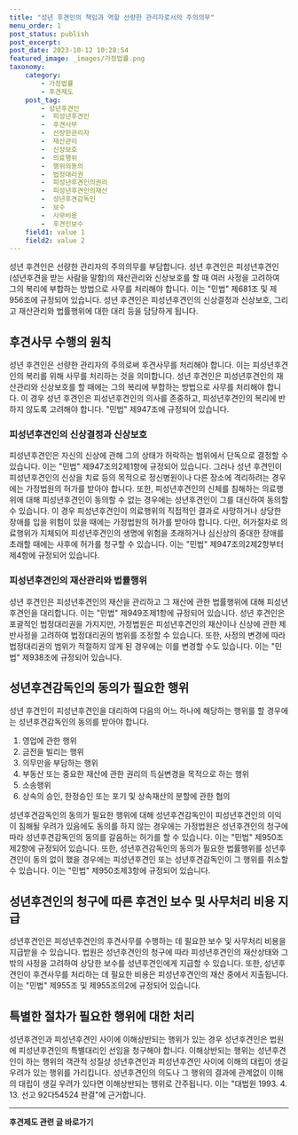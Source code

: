 ```yaml
---
title: "성년 후견인의 책임과 역할 선량한 관리자로서의 주의의무"
menu_order: 1
post_status: publish
post_excerpt: 
post_date: 2023-10-12 10:28:54
featured_image: _images/가정법률.png
taxonomy:
    category:
        - 가정법률
        - 후견제도
    post_tag:
        - 성년후견인
        -  피성년후견인
        -  후견사무
        -  선량한관리자
        -  재산관리
        -  신상보호
        -  의료행위
        -  행위의동의
        -  법정대리권
        -  피성년후견인의권리
        -  피성년후견인의재산
        -  성년후견감독인
        -  보수
        -  사무비용
        -  후견인보수
    field1: value 1
    field2: value 2
---
```



성년 후견인은 선량한 관리자의 주의의무를 부담합니다. 성년 후견인은 피성년후견인(성년후견을 받는 사람을 말함)의 재산관리와 신상보호를 할 때 여러 사정을 고려하여 그의 복리에 부합하는 방법으로 사무를 처리해야 합니다. 이는 "민법" 제681조 및 제956조에 규정되어 있습니다. 성년 후견인은 피성년후견인의 신상결정과 신상보호, 그리고 재산관리와 법률행위에 대한 대리 등을 담당하게 됩니다.

## 후견사무 수행의 원칙

성년 후견인은 선량한 관리자의 주의로써 후견사무를 처리해야 합니다. 이는 피성년후견인의 복리를 위해 사무를 처리하는 것을 의미합니다. 성년 후견인은 피성년후견인의 재산관리와 신상보호를 할 때에는 그의 복리에 부합하는 방법으로 사무를 처리해야 합니다. 이 경우 성년 후견인은 피성년후견인의 의사를 존중하고, 피성년후견인의 복리에 반하지 않도록 고려해야 합니다. "민법" 제947조에 규정되어 있습니다.

### 피성년후견인의 신상결정과 신상보호

피성년후견인은 자신의 신상에 관해 그의 상태가 허락하는 범위에서 단독으로 결정할 수 있습니다. 이는 "민법" 제947조의2제1항에 규정되어 있습니다. 그러나 성년 후견인이 피성년후견인의 신상을 치료 등의 목적으로 정신병원이나 다른 장소에 격리하려는 경우에는 가정법원의 허가를 받아야 합니다. 또한, 피성년후견인의 신체를 침해하는 의료행위에 대해 피성년후견인이 동의할 수 없는 경우에는 성년후견인이 그를 대신하여 동의할 수 있습니다. 이 경우 피성년후견인이 의료행위의 직접적인 결과로 사망하거나 상당한 장애를 입을 위험이 있을 때에는 가정법원의 허가를 받아야 합니다. 다만, 허가절차로 의료행위가 지체되어 피성년후견인의 생명에 위험을 초래하거나 심신상의 중대한 장애를 초래할 때에는 사후에 허가를 청구할 수 있습니다. 이는 "민법" 제947조의2제2항부터 제4항에 규정되어 있습니다.

### 피성년후견인의 재산관리와 법률행위

성년 후견인은 피성년후견인의 재산을 관리하고 그 재산에 관한 법률행위에 대해 피성년후견인을 대리합니다. 이는 "민법" 제949조제1항에 규정되어 있습니다. 성년 후견인은 포괄적인 법정대리권을 가지지만, 가정법원은 피성년후견인의 재산이나 신상에 관한 제반사정을 고려하여 법정대리권의 범위를 조정할 수 있습니다. 또한, 사정의 변경에 따라 법정대리권의 범위가 적절하지 않게 된 경우에는 이를 변경할 수도 있습니다. 이는 "민법" 제938조에 규정되어 있습니다.

## 성년후견감독인의 동의가 필요한 행위

성년 후견인이 피성년후견인을 대리하여 다음의 어느 하나에 해당하는 행위를 할 경우에는 성년후견감독인의 동의를 받아야 합니다.

1. 영업에 관한 행위
2. 금전을 빌리는 행위
3. 의무만을 부담하는 행위
4. 부동산 또는 중요한 재산에 관한 권리의 득실변경을 목적으로 하는 행위
5. 소송행위
6. 상속의 승인, 한정승인 또는 포기 및 상속재산의 분할에 관한 협의

성년후견감독인의 동의가 필요한 행위에 대해 성년후견감독인이 피성년후견인의 이익이 침해될 우려가 있음에도 동의를 하지 않는 경우에는 가정법원은 성년후견인의 청구에 따라 성년후견감독인의 동의를 갈음하는 허가를 할 수 있습니다. 이는 "민법" 제950조제2항에 규정되어 있습니다. 또한, 성년후견감독인의 동의가 필요한 법률행위를 성년후견인이 동의 없이 했을 경우에는 피성년후견인 또는 성년후견감독인이 그 행위를 취소할 수 있습니다. 이는 "민법" 제950조제3항에 규정되어 있습니다.

## 성년후견인의 청구에 따른 후견인 보수 및 사무처리 비용 지급

성년후견인은 피성년후견인의 후견사무를 수행하는 데 필요한 보수 및 사무처리 비용을 지급받을 수 있습니다. 법원은 성년후견인의 청구에 따라 피성년후견인의 재산상태와 그 밖의 사정을 고려하여 상당한 보수를 성년후견인에게 지급할 수 있습니다. 또한, 성년후견인이 후견사무를 처리하는 데 필요한 비용은 피성년후견인의 재산 중에서 지출됩니다. 이는 "민법" 제955조 및 제955조의2에 규정되어 있습니다.

## 특별한 절차가 필요한 행위에 대한 처리

성년후견인과 피성년후견인 사이에 이해상반되는 행위가 있는 경우 성년후견인은 법원에 피성년후견인의 특별대리인 선임을 청구해야 합니다. 이해상반되는 행위는 성년후견인이 하는 행위의 객관적 성질상 성년후견인과 피성년후견인 사이에 이해의 대립이 생길 우려가 있는 행위를 가리킵니다. 성년후견인의 의도나 그 행위의 결과에 관계없이 이해의 대립이 생길 우려가 있다면 이해상반되는 행위로 간주됩니다. 이는 "대법원 1993. 4. 13. 선고 92다54524 판결"에 근거합니다.

<!-- wp:separator -->
<hr class="wp-block-separator has-alpha-channel-opacity"/>
<!-- /wp:separator -->
<!-- wp:group {"backgroundColor":"base","layout":{"type":"constrained"}} -->
<div class="wp-block-group has-base-background-color has-background"><!-- wp:paragraph {"align":"center","fontSize":"large"} -->
<p class="has-text-align-center has-large-font-size"><strong>후견제도 관련 글 바로가기</strong></p>
<!-- /wp:paragraph -->


<!-- wp:latest-posts
{"categories":[{"id":1980,"count":19,"description":"","link":"https://uknowlaw.com/category/%ed%9b%84%ea%b2%ac%ec%a0%9c%eb%8f%84/","name":"후견제도","slug":"후견제도","taxonomy":"category","parent":0,"meta":[],"_links":{"self":[{"href":"https://uknowlaw.com/wp-json/wp/v2/categories/1980"}],"collection":[{"href":"https://uknowlaw.com/wp-json/wp/v2/categories"}],"about":[{"href":"https://uknowlaw.com/wp-json/wp/v2/taxonomies/category"}],"wp:post_type":[{"href":"https://uknowlaw.com/wp-json/wp/v2/posts?categories=1980"}],"curies":[{"name":"wp","href":"https://api.w.org/{rel}","templated":true}]}}],"postsToShow":100,"excerptLength":28,"postLayout":"grid","columns":2,"featuredImageAlign":"left","featuredImageSizeSlug":"large","fontSize":"medium"} /--></div>
<!-- /wp:group -->
